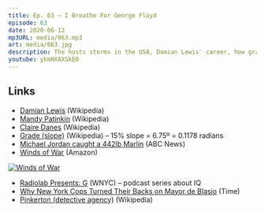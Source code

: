 ```yaml
---
title: Ep. 63 – I Breathe For George Floyd
episode: 63
date: 2020-06-12
mp3URL: media/063.mp3
art: media/063.jpg
description: The hosts storms in the USA, Damian Lewis' career, how gradients of a slope are measured, how Michael Jordan caught a big fish, what IQ really means, and the history of the police force.
youtube: ykmHXAXSkE0
---
```


## Links

- [Damian Lewis](https://en.wikipedia.org/wiki/Damian_Lewis) (Wikipedia)
- [Mandy Patinkin](https://en.wikipedia.org/wiki/Mandy_Patinkin) (Wikipedia)
- [Claire Danes](https://en.wikipedia.org/wiki/Claire_Danes) (Wikipedia)
- [Grade (slope)](https://en.wikipedia.org/wiki/Grade_%28slope%29) (Wikipedia) – 15% slope = 6.75º = 0.1178 radians
- [Michael Jordan caught a 442lb Marlin](https://abcnews.go.com/Sports/wireStory/fish-story-michael-jordans-boat-nabs-442-pound-71164075) (ABC News)
- [Winds of War](https://amzn.to/2N9UidK) (Amazon)

[![Winds of War](https://ws-na.amazon-adsystem.com/widgets/q?_encoding=UTF8&ASIN=B0020BUX54&Format=_SL250_&ID=AsinImage&MarketPlace=US&ServiceVersion=20070822&WS=1&tag=happyhourfm-20&language=en_US)](https://amzn.to/2N9UidK)

- [Radiolab Presents: G](https://www.wnycstudios.org/podcasts/radiolab/projects/radiolab-presents-g) (WNYC) – podcast series about IQ
- [Why New York Cops Turned Their Backs on Mayor de Blasio](https://time.com/3644168/new-york-police-de-blasio-wenjian-liu-rafael-ramos/) (Time)
- [Pinkerton (detective agency)](https://en.wikipedia.org/wiki/Pinkerton_%28detective_agency%29) (Wikipedia)
